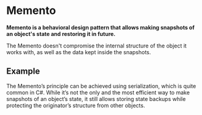 # Memento

**Memento is a behavioral design pattern that allows making snapshots of an object's state and restoring it in future.**

The Memento doesn't compromise the internal structure of the object it works with, as well as the data kept inside the snapshots.

## Example

The Memento’s principle can be achieved using serialization, which is quite common in C#. While it’s not the only and the most efficient way to make snapshots of an object’s state, it still allows storing state backups while protecting the originator’s structure from other objects.